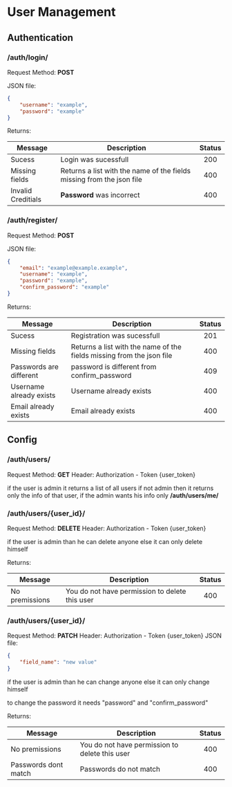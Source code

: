 # User Management

## Authentication

### /auth/login/

Request Method: **POST**

JSON file:
```json
{
	"username": "example",
	"password": "example"
}
```

Returns:

| Message | Description | Status |
|--------|-------------|:-----:|
|Sucess| Login was sucessfull| 200|
|Missing fields|Returns a list with the name of the fields missing from the json file| 400 |
|Invalid Creditials| **Password** was incorrect| 400|

### /auth/register/

Request Method: **POST**

JSON file:
```json
{
	"email": "example@example.example",
	"username": "example",
	"password": "example",
	"confirm_password": "example"
}
```

Returns:

| Message | Description | Status |
|--------|-------------|:-----:|
|Sucess| Registration was sucessfull| 201|
|Missing fields|Returns a list with the name of the fields missing from the json file| 400 |
|Passwords are different| password is different from confirm_password | 409 |
|Username already exists| Username already exists| 400|
|Email already exists| Email already exists| 400|

## Config

### /auth/users/

Request Method: **GET**
Header: Authorization - Token {user_token}

if the user is admin it returns a list of all users if not admin then it returns only the info of that user, if the admin wants his info only **/auth/users/me/**

### /auth/users/{user_id}/

Request Method: **DELETE**
Header: Authorization - Token {user_token}

if the user is admin than he can delete anyone else it can only delete himself

Returns:

| Message | Description | Status |
|--------|-------------|:-----:|
|No premissions| You do not have permission to delete this user | 400|

### /auth/users/{user_id}/

Request Method: **PATCH**
Header: Authorization - Token {user_token}
JSON file:
```json
{
	"field_name": "new value"
}
```

if the user is admin than he can change anyone else it can only change himself

to change the password it needs "password" and "confirm_password"

Returns:

| Message | Description | Status |
|--------|-------------|:-----:|
|No premissions| You do not have permission to delete this user | 400|
|Passwords dont match| Passwords do not match | 400|
